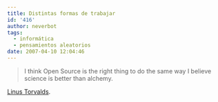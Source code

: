 ```yaml
---
title: Distintas formas de trabajar
id: '416'
author: neverbot
tags:
  - informática
  - pensamientos aleatorios
date: 2007-04-10 12:04:46
---
```


> I think Open Source is the right thing to do the same way I believe science is better than alchemy.

[Linus Torvalds](http://en.wikipedia.org/wiki/Linus_Torvalds).